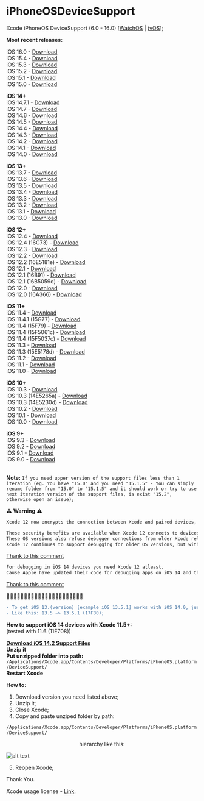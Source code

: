 # iPhoneOSDeviceSupport
Xcode iPhoneOS DeviceSupport (6.0 - 16.0)
[[WatchOS](https://github.com/filsv/watchOSDeviceSupport) | [tvOS](https://github.com/filsv/TVOSDeviceSupport)];

**Most recent releases:**</br>

iOS 16.0 - [Download](/16.0.zip) </br>
iOS 15.4 - [Download](/15.4.zip) </br>
iOS 15.3 - [Download](/15.3.zip) </br>
iOS 15.2 - [Download](/15.2.zip) </br>
iOS 15.1 - [Download](/15.1.zip) </br>
iOS 15.0 - [Download](/15.0.zip) </br>

**iOS 14+**</br>
iOS 14.7.1 - [Download](/14.7.1.zip) </br>
iOS 14.7 - [Download](/14.7.zip) </br>
iOS 14.6 - [Download](/14.6.zip) </br>
iOS 14.5 - [Download](/14.5.zip) </br>
iOS 14.4 - [Download](/14.4.zip) </br>
iOS 14.3 - [Download](/14.3.zip) </br>
iOS 14.2 - [Download](/14.2.zip) </br>
iOS 14.1 - [Download](/14.1.zip) </br>
iOS 14.0 - [Download](/14.0.zip) </br>

**iOS 13+**</br>
iOS 13.7 - [Download](/13.7.zip) </br>
iOS 13.6 - [Download](/13.6.zip) </br>
iOS 13.5 - [Download](/13.5.zip) </br>
iOS 13.4 - [Download](/13.4.zip) </br>
iOS 13.3 - [Download](/13.3.zip) </br>
iOS 13.2 - [Download](/13.2.zip) </br>
iOS 13.1 - [Download](/13.1.zip) </br>
iOS 13.0 - [Download](/13.0.zip) </br>

**iOS 12+**</br>
iOS 12.4 - [Download](/12.4.zip) </br>
iOS 12.4 (16G73) - [Download](/12.4%20(16G73).zip) </br>
iOS 12.3 - [Download](/12.3.zip) </br>
iOS 12.2 - [Download](/12.2.zip) </br>
iOS 12.2 (16E5181e) - [Download](/12.1%20(16B91).zip) </br>
iOS 12.1 - [Download](/12.1.zip) </br>
iOS 12.1 (16B91) - [Download](/12.1%20(16B91).zip) </br>
iOS 12.1 (16B5059d) - [Download](/12.1%20(16B5059d).zip) </br>
iOS 12.0 - [Download](/12.0.zip) </br>
iOS 12.0 (16A366) - [Download](/12.0%20(16A366).zip) </br>

**iOS 11+**</br>
iOS 11.4 - [Download](/11.4.zip) </br>
iOS 11.4.1 (15G77) - [Download](/11.4.1%20(15G77).zip) </br>
iOS 11.4 (15F79) - [Download](/11.4%20(15F79).zip) </br>
iOS 11.4 (15F5061c) - [Download](/11.4%20(15F5061c).zip) </br>
iOS 11.4 (15F5037c) - [Download](/11.4%20(15F5037c).zip) </br>
iOS 11.3 - [Download](/11.3.zip) </br>
iOS 11.3 (15E5178d) - [Download](/11.3%20(15E5178d).zip) </br>
iOS 11.2 - [Download](/11.2.zip) </br>
iOS 11.1 - [Download](/11.1.zip) </br>
iOS 11.0 - [Download](/11.0.zip) </br>

**iOS 10+**</br>
iOS 10.3 - [Download](/10.3.zip) </br>
iOS 10.3 (14E5265a) - [Download](/10.3%20(14E5265a).zip) </br>
iOS 10.3 (14E5230d) - [Download](/10.3%20(14E5230d).zip) </br>
iOS 10.2 - [Download](/10.2.zip) </br>
iOS 10.1 - [Download](/10.1.zip) </br>
iOS 10.0 - [Download](/10.0.zip) </br>


**iOS 9+**</br>
iOS 9.3 - [Download](/9.3.zip) </br>
iOS 9.2 - [Download](/9.2.zip) </br>
iOS 9.1 - [Download](/9.1.zip) </br>
iOS 9.0 - [Download](/9.0.zip) </br>
</br>

**Note:**
`
If you need upper version of the support files less than 1 iteration (eg. You have "15.0" and you need "15.1.5" - You can simply rename folder from "15.0" to "15.1.5" and it should work or try to use next iteration version of the support files, is exist "15.2", otherwise open an issue);
`

⚠️  **Warning** ⚠️
</br>
```diff
Xcode 12 now encrypts the connection between Xcode and paired devices, protecting against an attacker in a privileged network position executing arbitrary code on connected iOS, iPadOS, watchOS, or tvOS devices during a remote debug session. (60386733)

These security benefits are available when Xcode 12 connects to devices running iOS 14, iPadOS 14, watchOS 7, tvOS 14, or later versions. 
These OS versions also refuse debugger connections from older Xcode releases. 
Xcode 12 continues to support debugging for older OS versions, but without the new encryption. 
```
[Thank to this comment](https://github.com/filsv/iPhoneOSDeviceSupport/issues/69#issuecomment-694508149) </br>

```diff
For debugging in iOS 14 devices you need Xcode 12 atleast. 
Cause Apple have updated their code for debugging apps on iOS 14 and that is not compatible on older version of Xcode.
```
[Thank to this comment](https://github.com/filsv/iPhoneOSDeviceSupport/issues/76#issuecomment-735321146)

🚩🚩🚩🚩🚩🚩🚩🚩🚩🚩🚩🚩🚩🚩🚩🚩🚩🚩🚩🚩🚩🚩
```diff
- To get iOS 13.(version) [example iOS 13.5.1] works with iOS 14.0, just rename a folder.
- Like this: 13.5 ~> 13.5.1 (17F80);
```

**How to support iOS 14 devices with Xcode 11.5+:**</br> (tested with 11.6 (11E708))

**[Download iOS 14.2 Support Files](/14.2.zip)** </br>
**Unzip it**</br>
**Put unzipped folder into path:**</br>
```/Applications/Xcode.app/Contents/Developer/Platforms/iPhoneOS.platform/DeviceSupport/```</br>
**Restart Xcode**</br>

**How to:**

1) Download version you need listed above;
2) Unzip it;
3) Close Xcode;
4) Copy and paste unziped folder by path:

```/Applications/Xcode.app/Contents/Developer/Platforms/iPhoneOS.platform/DeviceSupport/```

<p align="center">hierarchy like this:</p>

![alt text](/Screen%20Shot%202019-08-02%20at%2015.09.55.png)

5) Reopen Xcode;

Thank You.

Xcode usage license - [Link](https://www.apple.com/legal/sla/docs/xcode.pdf).
